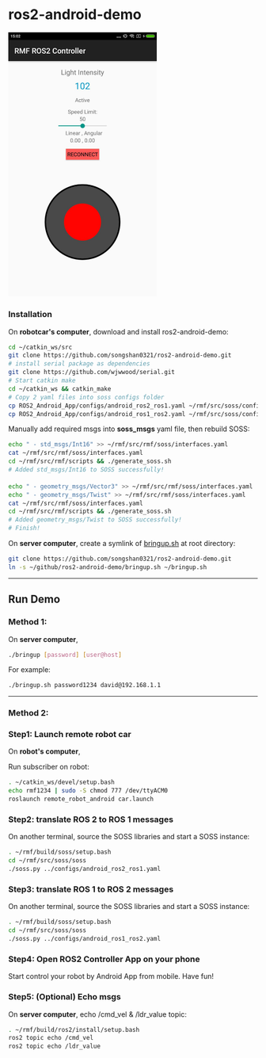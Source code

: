 # ros2-android-demo



<img src="pics/GUI.jpg" width="300">

### Installation

On **robotcar's computer**, download and install ros2-android-demo:

```bash
cd ~/catkin_ws/src
git clone https://github.com/songshan0321/ros2-android-demo.git
# install serial package as dependencies
git clone https://github.com/wjwwood/serial.git
# Start catkin make
cd ~/catkin_ws && catkin_make
# Copy 2 yaml files into soss configs folder
cp ROS2_Android_App/configs/android_ros2_ros1.yaml ~/rmf/src/soss/configs/android_ros2_ros1.yaml
cp ROS2_Android_App/configs/android_ros1_ros2.yaml ~/rmf/src/soss/configs/android_ros1_ros2.yaml
```

Manually add required msgs into **soss_msgs** yaml file, then rebuild SOSS:

```bash
echo " - std_msgs/Int16" >> ~/rmf/src/rmf/soss/interfaces.yaml
cat ~/rmf/src/rmf/soss/interfaces.yaml
cd ~/rmf/src/rmf/scripts && ./generate_soss.sh
# Added std_msgs/Int16 to SOSS successfully!

echo " - geometry_msgs/Vector3" >> ~/rmf/src/rmf/soss/interfaces.yaml
echo " - geometry_msgs/Twist" >> ~/rmf/src/rmf/soss/interfaces.yaml
cat ~/rmf/src/rmf/soss/interfaces.yaml
cd ~/rmf/src/rmf/scripts && ./generate_soss.sh
# Added geometry_msgs/Twist to SOSS successfully!
# Finish!
```

On **server computer**, create a symlink of [bringup.sh](bringup.sh) at root directory:

```bash
git clone https://github.com/songshan0321/ros2-android-demo.git
ln -s ~/github/ros2-android-demo/bringup.sh ~/bringup.sh
```

---



## Run Demo

### Method 1: 

On **server computer**, 

```bash
./bringup [password] [user@host]
```

For example:

```bash
./bringup.sh password1234 david@192.168.1.1
```





---

### Method 2:

### Step1: Launch remote robot car

On **robot's computer**, 

Run subscriber on robot:

```bash
. ~/catkin_ws/devel/setup.bash
echo rmf1234 | sudo -S chmod 777 /dev/ttyACM0
roslaunch remote_robot_android car.launch
```



### Step2: translate ROS 2 to ROS 1 messages

On another terminal, source the SOSS libraries and start a SOSS instance:

```bash
. ~/rmf/build/soss/setup.bash
cd ~/rmf/src/soss/soss
./soss.py ../configs/android_ros2_ros1.yaml
```

### Step3: translate ROS 1 to ROS 2 messages

On another terminal, source the SOSS libraries and start a SOSS instance:

```bash
. ~/rmf/build/soss/setup.bash
cd ~/rmf/src/soss/soss
./soss.py ../configs/android_ros1_ros2.yaml
```



### Step4: Open ROS2 Controller App on your phone

Start control your robot by Android App from mobile. Have fun!



### Step5: (Optional) Echo msgs

On **server computer**, echo /cmd_vel & /ldr_value topic:

```bash
. ~/rmf/build/ros2/install/setup.bash
ros2 topic echo /cmd_vel
ros2 topic echo /ldr_value
```

